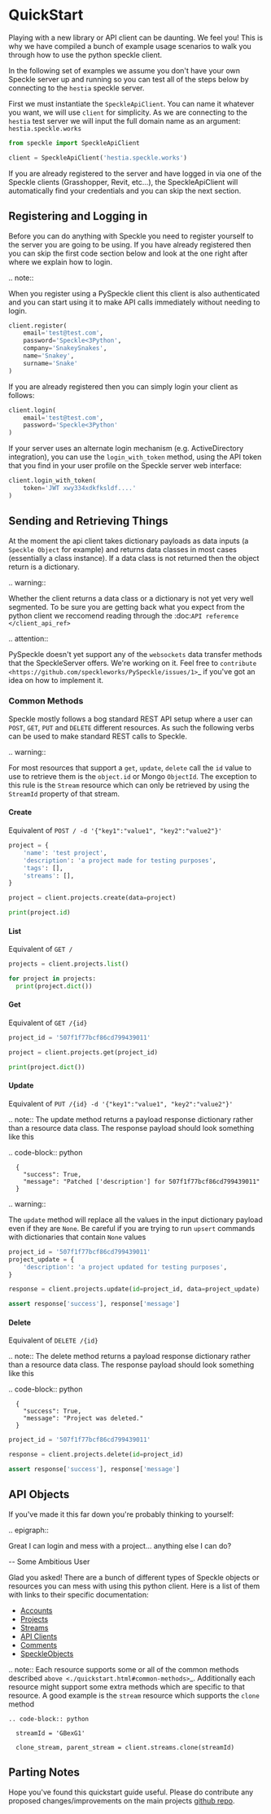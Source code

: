 # QuickStart

Playing with a new library or API client can be daunting. We feel you! This is why we have compiled a bunch of example usage scenarios to walk you through how to use the python speckle client.

In the following set of examples we assume you don't have your own Speckle server up and running so you can test all of the steps below by connecting to the `hestia` speckle server.

First we must instantiate the `SpeckleApiClient`. You can name it whatever you want, we will use `client` for simplicity. As we are connecting to the `hestia` test server we will input the full domain name as an argument: `hestia.speckle.works`

```python
from speckle import SpeckleApiClient

client = SpeckleApiClient('hestia.speckle.works')
```

If you are already registered to the server and have logged in via one of the Speckle clients (Grasshopper, Revit, etc...), the SpeckleApiClient will automatically find your credentials
and you can skip the next section.

## Registering and Logging in
Before you can do anything with Speckle you need to register yourself to the server you are going to be using. If you have already registered then you can skip the first code section below and look at the one right after where we explain how to login.

.. note::

  When you register using a PySpeckle client this client is also authenticated and you can start using it to make API calls immediately without needing to login.

```python
client.register(
    email='test@test.com',
    password='Speckle<3Python',
    company='SnakeySnakes',
    name='Snakey',
    surname='Snake'
)
```

If you are already registered then you can simply login your client as follows:

```python
client.login(
    email='test@test.com',
    password='Speckle<3Python'
)
```

If your server uses an alternate login mechanism (e.g. ActiveDirectory integration), you can use the `login_with_token` method, using the API token that you find in your user profile on 
the Speckle server web interface:

```python
client.login_with_token(
    token='JWT xwy334xdkfksldf....'
)
```

## Sending and Retrieving Things
At the moment the api client takes dictionary payloads as data inputs (a `Speckle Object` for example) and returns data classes in most cases (essentially a class instance). If a data class is not returned then the object return is a dictionary. 

.. warning::
    
  Whether the client returns a data class or a dictionary is not yet very well segmented. To be sure you are getting back what you expect from the python client we reccomend reading through the :doc:`API referemce </client_api_ref>`

.. attention::

  PySpeckle doesn't yet support any of the `websockets` data transfer methods that the SpeckleServer offers. We're working on it. Feel free to `contribute <https://github.com/speckleworks/PySpeckle/issues/1>`_ if you've got an idea on how to implement it.

### Common Methods
Speckle mostly follows a bog standard REST API setup where a user can `POST`, `GET`, `PUT` and `DELETE` different resources. As such the following verbs can be used to make standard REST calls to Speckle.

.. warning::

  For most resources that support a `get`, `update`, `delete` call the `id` value to use to retrieve them is the `object.id` or Mongo `ObjectId`. The exception to this rule is the `Stream` resource which can only be retrieved by using the `StreamId` property of that stream.

#### Create 
Equivalent of `POST / -d '{"key1":"value1", "key2":"value2"}'`

```python
project = {
    'name': 'test project',
    'description': 'a project made for testing purposes',
    'tags': [],
    'streams': [],
}

project = client.projects.create(data=project)

print(project.id)
```

#### List
Equivalent of `GET /`

```python
projects = client.projects.list()

for project in projects:
  print(project.dict())
```

#### Get
Equivalent of `GET /{id}`

```python
project_id = '507f1f77bcf86cd799439011'

project = client.projects.get(project_id)

print(project.dict())
```

#### Update
Equivalent of `PUT /{id} -d '{"key1":"value1", "key2":"value2"}'`

.. note::
  The update method returns a payload response dictionary rather than a resource data class. The response payload should look something like this

  .. code-block:: python

      {
        "success": True,
        "message": "Patched ['description'] for 507f1f77bcf86cd799439011"
      }


.. warning::

  The `update` method will replace all the values in the input dictionary payload even if they are `None`. Be careful if you are trying to run `upsert` commands with dictionaries that contain `None` values

```python
project_id = '507f1f77bcf86cd799439011'
project_update = {
    'description': 'a project updated for testing purposes',
}

response = client.projects.update(id=project_id, data=project_update)

assert response['success'], response['message']
```

#### Delete
Equivalent of `DELETE /{id}`

.. note::
  The delete method returns a payload response dictionary rather than a resource data class. The response payload should look something like this

  .. code-block:: python

      {
        "success": True,
        "message": "Project was deleted."
      }

```python
project_id = '507f1f77bcf86cd799439011'

response = client.projects.delete(id=project_id)

assert response['success'], response['message']
```
## API Objects
If you've made it this far down you're probably thinking to yourself:

.. epigraph::

   Great I can login and mess with a project... anything else I can do?

   -- Some Ambitious User

Glad you asked! There are a bunch of different types of Speckle objects or resources you can mess with using this python client. Here is a list of them with links to their specific documentation:

* [Accounts](./client_api_ref.html#module-speckle.resources.accounts)
* [Projects](./client_api_ref.html#module-speckle.resources.projects)
* [Streams](./client_api_ref.html#module-speckle.resources.streams)
* [API Clients](./client_api_ref.html#module-speckle.resources.api_clients)
* [Comments](./client_api_ref.html#module-speckle.resources.comments)
* [SpeckleObjects](./client_api_ref.html#module-speckle.resources.objects)

.. note::
  Each resource supports some or all of the common methods described `above <./quickstart.html#common-methods>`_. Additionally each resource might support some extra methods which are specific to that resource. A good example is the `stream` resource which supports the `clone` method

    .. code-block:: python

      streamId = 'GBexG1'

      clone_stream, parent_stream = client.streams.clone(streamId)

## Parting Notes
Hope you've found this quickstart guide useful. Please do contribute any proposed changes/improvements on the main projects [github repo](https://github.com/speckleworks/pyspeckle).